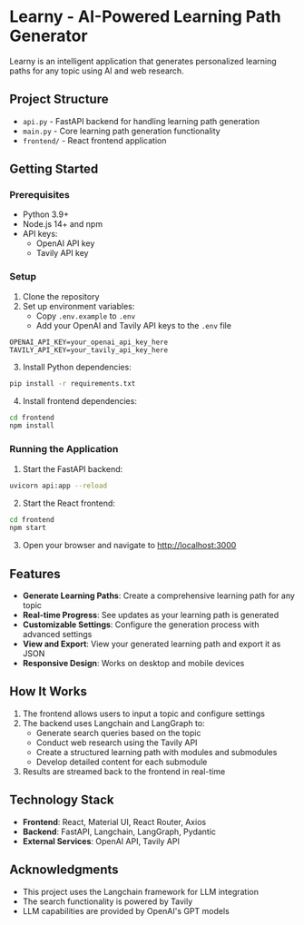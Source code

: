 # Learny - AI-Powered Learning Path Generator

Learny is an intelligent application that generates personalized learning paths for any topic using AI and web research.

## Project Structure

- `api.py` - FastAPI backend for handling learning path generation
- `main.py` - Core learning path generation functionality
- `frontend/` - React frontend application

## Getting Started

### Prerequisites

- Python 3.9+
- Node.js 14+ and npm
- API keys:
  - OpenAI API key
  - Tavily API key

### Setup

1. Clone the repository
2. Set up environment variables:
   - Copy `.env.example` to `.env`
   - Add your OpenAI and Tavily API keys to the `.env` file

```
OPENAI_API_KEY=your_openai_api_key_here
TAVILY_API_KEY=your_tavily_api_key_here
```

3. Install Python dependencies:

```bash
pip install -r requirements.txt
```

4. Install frontend dependencies:

```bash
cd frontend
npm install
```

### Running the Application

1. Start the FastAPI backend:

```bash
uvicorn api:app --reload
```

2. Start the React frontend:

```bash
cd frontend
npm start
```

3. Open your browser and navigate to [http://localhost:3000](http://localhost:3000)

## Features

- **Generate Learning Paths**: Create a comprehensive learning path for any topic
- **Real-time Progress**: See updates as your learning path is generated
- **Customizable Settings**: Configure the generation process with advanced settings
- **View and Export**: View your generated learning path and export it as JSON
- **Responsive Design**: Works on desktop and mobile devices

## How It Works

1. The frontend allows users to input a topic and configure settings
2. The backend uses Langchain and LangGraph to:
   - Generate search queries based on the topic
   - Conduct web research using the Tavily API
   - Create a structured learning path with modules and submodules
   - Develop detailed content for each submodule
3. Results are streamed back to the frontend in real-time

## Technology Stack

- **Frontend**: React, Material UI, React Router, Axios
- **Backend**: FastAPI, Langchain, LangGraph, Pydantic
- **External Services**: OpenAI API, Tavily API

## Acknowledgments

- This project uses the Langchain framework for LLM integration
- The search functionality is powered by Tavily
- LLM capabilities are provided by OpenAI's GPT models 